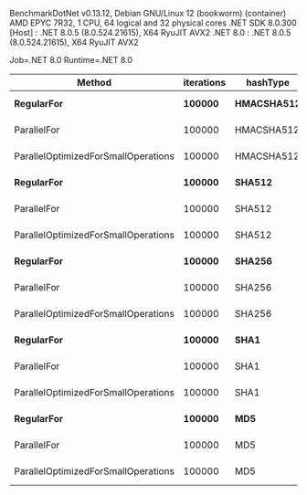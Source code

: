 
BenchmarkDotNet v0.13.12, Debian GNU/Linux 12 (bookworm) (container)
AMD EPYC 7R32, 1 CPU, 64 logical and 32 physical cores
.NET SDK 8.0.300
  [Host]   : .NET 8.0.5 (8.0.524.21615), X64 RyuJIT AVX2
  .NET 8.0 : .NET 8.0.5 (8.0.524.21615), X64 RyuJIT AVX2

Job=.NET 8.0  Runtime=.NET 8.0  

 Method                              | iterations | hashType   | Mean      | Error    | StdDev   |
------------------------------------ |----------- |----------- |----------:|---------:|---------:|
 **RegularFor**                          | **100000**     | **HMACSHA512** | **625.26 ms** | **1.826 ms** | **1.619 ms** |
 ParallelFor                         | 100000     | HMACSHA512 |  98.18 ms | 1.910 ms | 2.484 ms |
 ParallelOptimizedForSmallOperations | 100000     | HMACSHA512 | 103.10 ms | 1.286 ms | 1.203 ms |
 **RegularFor**                          | **100000**     | **SHA512**     | **249.93 ms** | **0.786 ms** | **0.656 ms** |
 ParallelFor                         | 100000     | SHA512     |  72.49 ms | 0.286 ms | 0.254 ms |
 ParallelOptimizedForSmallOperations | 100000     | SHA512     |  72.48 ms | 0.378 ms | 0.316 ms |
 **RegularFor**                          | **100000**     | **SHA256**     | **220.87 ms** | **1.022 ms** | **0.956 ms** |
 ParallelFor                         | 100000     | SHA256     |  68.35 ms | 0.459 ms | 0.429 ms |
 ParallelOptimizedForSmallOperations | 100000     | SHA256     |  70.04 ms | 0.354 ms | 0.314 ms |
 **RegularFor**                          | **100000**     | **SHA1**       | **224.94 ms** | **0.804 ms** | **0.712 ms** |
 ParallelFor                         | 100000     | SHA1       |  69.61 ms | 0.380 ms | 0.356 ms |
 ParallelOptimizedForSmallOperations | 100000     | SHA1       |  70.27 ms | 0.254 ms | 0.212 ms |
 **RegularFor**                          | **100000**     | **MD5**        | **142.29 ms** | **0.360 ms** | **0.337 ms** |
 ParallelFor                         | 100000     | MD5        |  53.91 ms | 0.271 ms | 0.254 ms |
 ParallelOptimizedForSmallOperations | 100000     | MD5        |  54.18 ms | 0.414 ms | 0.387 ms |
